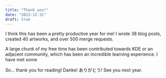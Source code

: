 ```yaml
---
title: "Thank you!"
date: "2023-12-31"
draft: true
---
```


I think this has been a pretty productive year for me! I wrote 38 blog posts, created 40 artworks, and over 500 merge requests.

A large chunk of my free time has been contributed towards KDE or an adjacent community, which has been an incredible learning experience. I have met some



So... thank you for reading! Danke! ありがとう! See you next year.
